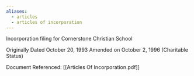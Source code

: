 ```yaml
---
aliases:
  - articles
  - articles of incorporation
---
```

Incorporation filing for Cornerstone Christian School

Originally Dated October 20, 1993
Amended on October 2, 1996 (Charitable Status)

Document Referenced: [[Articles Of Incorporation.pdf]]